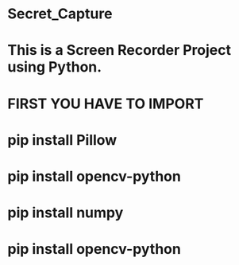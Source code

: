 # Secret_Capture
# This is a Screen Recorder Project using Python.


# FIRST YOU HAVE TO IMPORT 
# pip install Pillow
# pip install opencv-python
# pip install numpy
# pip install opencv-python

